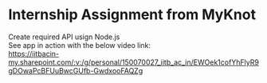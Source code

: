 # Internship Assignment from MyKnot

Create required API usign Node.js<br/>
See app in action with the below video link:<br/>
https://iitbacin-my.sharepoint.com/:v:/g/personal/150070027_iitb_ac_in/EWOek1cofYhFlyR9gDOwaPcBFUuBwcGUfb-GwdxooFAQZg
